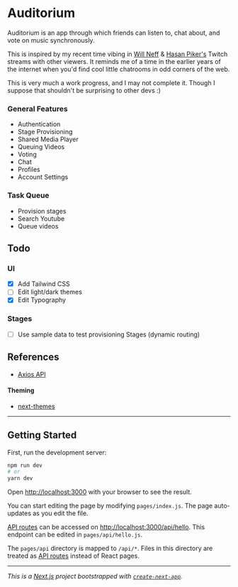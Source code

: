 # Auditorium

Auditorium is an app through which friends can listen to, chat about, and vote on music synchronously.

This is inspired by my recent time vibing in [Will Neff](https://twitter.com/TheWillNeff) & [Hasan Piker's](https://twitter.com/hasanthehun) Twitch streams with other viewers. It reminds me of a time in the earlier years of the internet when you'd find cool little chatrooms in odd corners of the web.

This is very much a work progress, and I may not complete it. Though I suppose that shouldn't be surprising to other devs :)

### General Features 
- Authentication
- Stage Provisioning
- Shared Media Player
- Queuing Videos
- Voting
- Chat
- Profiles
- Account Settings

### Task Queue
- Provision stages
- Search Youtube
- Queue videos

## Todo

### UI
- [X] Add Tailwind CSS
- [ ] Edit light/dark themes
- [X] Edit Typography
### Stages
- [ ] Use sample data to test provisioning Stages (dynamic routing)

## References

- [Axios API](https://axios-http.com/)

#### Theming
- [next-themes](https://github.com/pacocoursey/next-themes)

---

## Getting Started

First, run the development server:

```bash
npm run dev
# or
yarn dev
```

Open [http://localhost:3000](http://localhost:3000) with your browser to see the result.

You can start editing the page by modifying `pages/index.js`. The page auto-updates as you edit the file.

[API routes](https://nextjs.org/docs/api-routes/introduction) can be accessed on [http://localhost:3000/api/hello](http://localhost:3000/api/hello). This endpoint can be edited in `pages/api/hello.js`.

The `pages/api` directory is mapped to `/api/*`. Files in this directory are treated as [API routes](https://nextjs.org/docs/api-routes/introduction) instead of React pages.

---

*This is a [Next.js](https://nextjs.org/) project bootstrapped with [`create-next-app`](https://github.com/vercel/next.js/tree/canary/packages/create-next-app).*